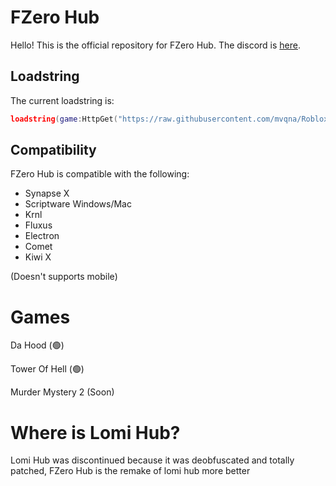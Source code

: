 # FZero Hub
Hello! This is the official repository for FZero Hub. The discord is [here](https://discord.gg/c5vJVrQQD6).

## Loadstring
The current loadstring is:
```lua
loadstring(game:HttpGet("https://raw.githubusercontent.com/mvqna/Roblox/main/FZero/Main"))()
```
## Compatibility
FZero Hub is compatible with the following:
* Synapse X
* Scriptware Windows/Mac
* Krnl 
* Fluxus
* Electron
* Comet
* Kiwi X

  
(Doesn't supports mobile)


# Games

Da Hood (🟢)

Tower Of Hell (🟢)

Murder Mystery 2  (Soon)

# Where is Lomi Hub?

Lomi Hub was discontinued because it was deobfuscated and totally patched, FZero Hub is  the remake of lomi hub more better
